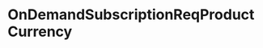 # OnDemandSubscriptionReqProductCurrency







<!-- This file was generated by liblab | https://liblab.com/ -->